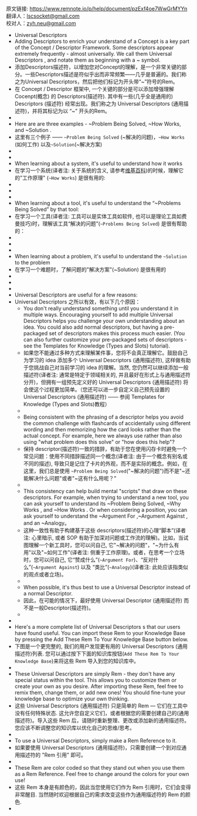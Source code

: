 原文链接: https://www.remnote.io/p/help/document/pzExf4oe7WwGrMYYn
翻译人：lscsocket@gmail.com  
校对人：zyh.neu@gmail.com
- Universal Descriptors
- Adding Descriptors to enrich your understand of a Concept is a key part of the Concept / Descriptor Framework. Some descriptors appear extremely frequently - almost universally. We call them Universal Descriptors , and notate them as beginning with a ~ symbol.
- 添加Descriptors描述符，以增加您对Concept的理解，是一个非常关键的部分。一些Descriptors描述是符似乎出而非常频繁——几乎是普遍的。我们称之为Universal Descriptors，然后把他们标记为开头带“~”符号的Rem。
- 在 Concept / Descriptor 框架中, 一个关键的部分是可以添加增强理解 Cocenpt(概念) 的 Descriptors(描述符). 其中有一些(几乎全是通用的) Descriptors (描述符) 经常出现。我们称之为 Universal Descriptors (通用描述符)，并将其标记为以 “~” 开头的Rem。
- 
- Here are are three examples - ~Problem Being Solved, ~How Works, and ~Solution .
- 这里有三个例子 —— `~Problem Being Solved` (~解决的问题)，`~How Works` (如何工作) 以及`~Solution`(~解决方案)
- 
- 
- When learning about a system, it's useful to understand how it works
- 在学习一个系统(译者注: 关于系统的含义, 请参考[维基百科](https://en.wikipedia.org/wiki/System))的时候，理解它的"工作原理" (`~How Works`) 是很有用的:
- 
- 
- 
- When learning about a tool, it's useful to understand the “~Problems Being Solved”  by that tool:
- 在学习一个工具(译者注: 工具可以是实体工具如软件, 也可以是理论工具如费曼技巧)时，理解该工具“解决的问题”(`~Problems Being Solved`) 是很有帮助的：
- 
- 
- 
- When learning about a problem, it's useful to understand the `~Solution` to the problem
- 在学习一个难题时，了解问题的"解决方案"(~Solution) 是很有用的
- 
- 
- 
- Universal Descriptors are useful for a few reasons:
- Universal Descriptors 之所以有效，有以下几个原因：
	- You don't really understand something until you understand it in multiple ways. Encouraging yourself to add multiple  Universal Descriptors helps you challenge your own understanding about an idea. You could also add normal descriptors, but having a pre-packaged set of descriptors makes this process much easier. (You can also further customize your pre-packaged sets of descriptors - see the  Templates for Knowledge (Types and Slots) tutorial).
	- 如果您不能通过多种方式来理解某件事，您将不会真正理解它。鼓励自己为学习的 idea 添加多个 Universal Descriptors (通用描述符), 这样做有助于您挑战自己对当前学习的 idea 的理解。当然, 您仍然可以继续添加一般描述符(译者注: 通常是特定于领域相关的, 并且最好在形式上与通用描述符分开)，但拥有一组预先定义好的 Universal Descriptors (通用描述符) 将会使这个过程更加简单。（您还可以进一步自定义自己预先设置的 Universal Descriptors (通用描述符) —— 参阅 Templates for Knowledge (Types and Slots)教程）
	- 
	- Being consistent with the phrasing of a descriptor  helps you avoid the common challenge with flashcards of accidentally using different wording and then memorizing how the card looks rather than the actual concept. For example, here we always use   rather than also using "what problem does this solve" or "how does this help"?
	- 保持 descriptor(描述符)一致的措辞，有助于您在使用闪存卡时避免一个常见问题：使用不同措辞描述同一个概念(译者注: 由于一个概念有别名或不同的描述), 导致只是记住了卡片的外观，而不是实际的概念。例如，在这里，我们总是使用 `~Problem Being Solved`("~解决的问题")而不是"~还能解决什么问题"或者"~这有什么用呢？"
	- 
	- This consistency can help build mental "scripts" that draw on these descriptors. For example, when trying to understand a new tool, you can ask yourself to understand its ~Problem Being Solved, ~Why Works , and ~How Works . Or when considering a position, you can ask yourself to understand the ~Argument For ,~Argument Against  , and an ~Analogy。
	- 这种一致性有助于构建基于这些 descriptors(描述符)的心理“脚本”(译者注: 心里暗示, 或者 SOP 有助于加深对问题或工作流的理解)。比如，当试图理解一个新工具时，您可以问自己, 它"~解决的问题"，"~为什么有用"以及"~如何工作"(译者注: 侧重于工作原理)。或者，在思考一个立场时，您可以问自己, 它“赞成什么”(`~Argument For`)、“反对什么”(`~Argument Against`) 以及 “类比”(`~Analogy`)(译者注: 此处应该指类似的观点或者立场)。
	- 
	- When possible, it's thus best to use a Universal Descriptor instead of a normal Descriptor.
	- 因此，在可能的情况下，最好使用 Universal Descriptor (通用描述符) 而不是一般Descriptor(描述符)。
	- 
- 
- Here's a more complete list of Universal Descriptors s that our users have found useful. You can import these Rem to your Knowledge Base by pressing the  Add These Rem To Your Knowledge Base button below.
- 下图是一个更完整的, 我们的用户发现更有用的 Universal Descriptors (通用描述符)列表. 您可以通过按下下面的知识库按钮(`Add These Rem To Your Knowledge Base`)来将这些 Rem 导入到您的知识库中。
- 
- These Universal Descriptors are simply Rem - they don't have any special status within the tool. This allows you to customize them or create your own as you desire. After importing these Rem, feel free to remix them, change them, or add new ones! You should fine-tune your knowledge base to optimize your own thinking.
- 这些 Universal Descriptors (通用描述符) 只是简单的 Rem — 它们在工具中没有任何特殊状态. 这允许您自定义它们，或者根据您的需要创建自己的(通用描述符)。导入这些 Rem 后，请随时重新整理、更改或添加新的通用描述符。您应该不断调整您的知识库以优化自己的思维/思考。
- 
- To use a Universal Descriptors, simply make a  Rem Reference to it.
- 如果要使用 Universal Descriptors (通用描述符)，只需要创建一个到对应通用描述符的 "Rem 引用" 即可。
- 
- These Rem are color coded so that they stand out when you use them as a Rem Reference. Feel free to change around the colors for your own use!
- 这些 Rem 本身是有颜色的，因此当您使用它们作为 Rem 引用时，它们会变得非常醒目. 当然随时欢迎根据自己的需求改变这些作为通用描述符的 Rem 的颜色.
- 
